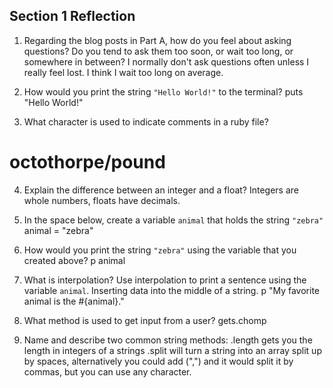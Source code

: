 ## Section 1 Reflection

1. Regarding the blog posts in Part A, how do you feel about asking questions? Do you tend to ask them too soon, or wait too long, or somewhere in between? I normally don't ask questions often unless I really feel lost. I think I wait too long on average.

2. How would you print the string `"Hello World!"` to the terminal?
puts "Hello World!"

3. What character is used to indicate comments in a ruby file?
# octothorpe/pound

4. Explain the difference between an integer and a float?
Integers are whole numbers, floats have decimals.

5. In the space below, create a variable `animal` that holds the string `"zebra"`
animal = "zebra"

6. How would you print the string `"zebra"` using the variable that you created above?
p animal

7. What is interpolation? Use interpolation to print a sentence using the variable `animal`.
Inserting data into the middle of a string.
p "My favorite animal is the #{animal}."

8. What method is used to get input from a user?
gets.chomp

9. Name and describe two common string methods:
.length gets you the length in integers of a strings
.split will turn a string into an array split up by spaces, alternatively you could add (",") and it would split it by commas, but you can use any character.
